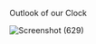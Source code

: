 Outlook of our Clock

![Screenshot (629)](https://github.com/anjali21a/Clock/assets/128250000/24a82016-09cd-4c42-bd0b-51d53722ce59)
